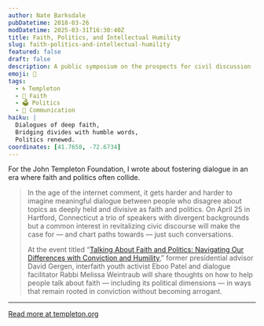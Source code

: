 ```yaml
---
author: Nate Barksdale
pubDatetime: 2018-03-26
modDatetime: 2025-03-31T16:30:40Z
title: Faith, Politics, and Intellectual Humility
slug: faith-politics-and-intellectual-humility
featured: false
draft: false
description: A public symposium on the prospects for civil discussion
emoji: 🤝
tags:
  - 🌀 Templeton
  - 🙏 Faith
  - 🗳️ Politics
  - 💬 Communication
haiku: |
  Dialogues of deep faith,  
  Bridging divides with humble words,  
  Politics renewed.
coordinates: [41.7658, -72.6734]
---
```


For the John Templeton Foundation, I wrote about fostering dialogue in an era where faith and politics often collide.

> In the age of the internet comment, it gets harder and harder to imagine meaningful dialogue between people who disagree about topics as deeply held and divisive as faith and politics. On April 25 in Hartford, Connecticut a trio of speakers with divergent backgrounds but a common interest in revitalizing civic discourse will make the case for — and chart paths towards — just such conversations.
>
> At the event titled “[Talking About Faith and Politics: Navigating Our Differences with Conviction and Humility](https://humilityandconviction.uconn.edu),” former presidential advisor David Gergen, interfaith youth activist Eboo Patel and dialogue facilitator Rabbi Melissa Weintraub will share thoughts on how to help people talk about faith — including its political dimensions — in ways that remain rooted in conviction without becoming arrogant.

---

[Read more at templeton.org](https://www.templeton.org/news/faith-politics-intellectual-humility)
